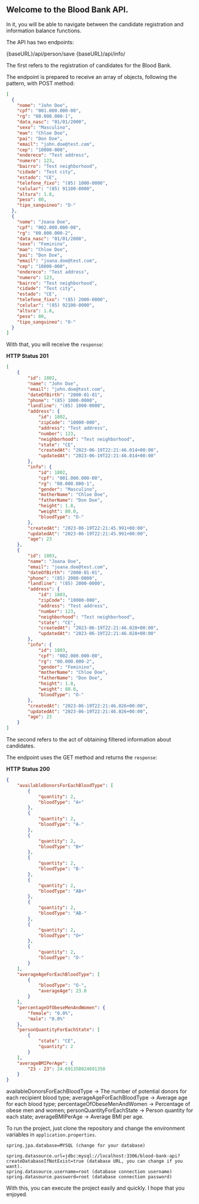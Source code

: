 ## Welcome to the Blood Bank API.

In it, you will be able to navigate between the candidate registration and information balance functions.

The API has two endpoints:

{baseURL}/api/person/save
{baseURL}/api/info/

The first refers to the registration of candidates for the Blood Bank.

The endpoint is prepared to receive an array of objects, following the pattern, with POST method:

```json
[
  {
    "nome": "John Doe",
    "cpf": "001.000.000-00",
    "rg": "00.000.000-1",
    "data_nasc": "01/01/2000",
    "sexo": "Masculino",
    "mae": "Chloe Doe",
    "pai": "Don Doe",
    "email": "john.doe@test.com",
    "cep": "10000-000",
    "endereco": "Test address",
    "numero": 123,
    "bairro": "Test neighborhood",
    "cidade": "Test city",
    "estado": "CE",
    "telefone_fixo": "(85) 1000-0000",
    "celular": "(85) 91100-0000",
    "altura": 1.8,
    "peso": 80,
    "tipo_sanguineo": "O-"
  },
  {
    "nome": "Joana Doe",
    "cpf": "002.000.000-00",
    "rg": "00.000.000-2",
    "data_nasc": "01/01/2000",
    "sexo": "Feminino",
    "mae": "Chloe Doe",
    "pai": "Don Doe",
    "email": "joana.doe@test.com",
    "cep": "10000-000",
    "endereco": "Test address",
    "numero": 123,
    "bairro": "Test neighborhood",
    "cidade": "Test city",
    "estado": "CE",
    "telefone_fixo": "(85) 2000-0000",
    "celular": "(85) 92100-0000",
    "altura": 1.8,
    "peso": 80,
    "tipo_sanguineo": "O-"
  }
]
```

With that, you will receive the `response`:

**HTTP Status 201**
```json
[
    {
        "id": 1802,
        "name": "John Doe",
        "email": "john.doe@test.com",
        "dateOfBirth": "2000-01-01",
        "phone": "(85) 1000-0000",
        "landline": "(85) 1000-0000",
        "address": {
            "id": 1802,
            "zipCode": "10000-000",
            "address": "Test address",
            "number": 123,
            "neighborhood": "Test neighborhood",
            "state": "CE",
            "createdAt": "2023-06-19T22:21:46.014+00:00",
            "updatedAt": "2023-06-19T22:21:46.014+00:00"
        },
        "info": {
            "id": 1802,
            "cpf": "001.000.000-00",
            "rg": "00.000.000-1",
            "gender": "Masculino",
            "motherName": "Chloe Doe",
            "fatherName": "Don Doe",
            "height": 1.8,
            "weight": 80.0,
            "bloodType": "O-"
        },
        "createdAt": "2023-06-19T22:21:45.991+00:00",
        "updatedAt": "2023-06-19T22:21:45.991+00:00",
        "age": 23
    },
    {
        "id": 1803,
        "name": "Joana Doe",
        "email": "joana.doe@test.com",
        "dateOfBirth": "2000-01-01",
        "phone": "(85) 2000-0000",
        "landline": "(85) 2000-0000",
        "address": {
            "id": 1803,
            "zipCode": "10000-000",
            "address": "Test address",
            "number": 123,
            "neighborhood": "Test neighborhood",
            "state": "CE",
            "createdAt": "2023-06-19T22:21:46.028+00:00",
            "updatedAt": "2023-06-19T22:21:46.028+00:00"
        },
        "info": {
            "id": 1803,
            "cpf": "002.000.000-00",
            "rg": "00.000.000-2",
            "gender": "Feminino",
            "motherName": "Chloe Doe",
            "fatherName": "Don Doe",
            "height": 1.8,
            "weight": 80.0,
            "bloodType": "O-"
        },
        "createdAt": "2023-06-19T22:21:46.026+00:00",
        "updatedAt": "2023-06-19T22:21:46.026+00:00",
        "age": 23
    }
]
```

The second refers to the act of obtaining filtered information about candidates.

The endpoint uses the GET method and returns the `response`:

**HTTP Status 200**
```json
{
    "availableDonorsForEachBloodType": [
        {
            "quantity": 2,
            "bloodType": "A+"
        },
        {
            "quantity": 2,
            "bloodType": "A-"
        },
        {
            "quantity": 2,
            "bloodType": "B+"
        },
        {
            "quantity": 2,
            "bloodType": "B-"
        },
        {
            "quantity": 2,
            "bloodType": "AB+"
        },
        {
            "quantity": 2,
            "bloodType": "AB-"
        },
        {
            "quantity": 2,
            "bloodType": "O+"
        },
        {
            "quantity": 2,
            "bloodType": "O-"
        }
    ],
    "averageAgeForEachBloodType": [
        {
            "bloodType": "O-",
            "averageAge": 23.0
        }
    ],
    "percentageOfObeseMenAndWomen": {
        "female": "0.0%",
        "male": "0.0%"
    },
    "personQuantityForEachState": [
        {
            "state": "CE",
            "quantity": 2
        }
    ],
    "averageBMIPerAge": {
        "23 - 23": 24.691358024691358
    }
}
```

availableDonorsForEachBloodType -> The number of potential donors for each recipient blood type;
averageAgeForEachBloodType -> Average age for each blood type;
percentageOfObeseMenAndWomen -> Percentage of obese men and women;
personQuantityForEachState -> Person quantity for each state;
averageBMIPerAge -> Average BMI per age.

To run the project, just clone the repository and change the environment variables in `application.properties`.

```properties
spring.jpa.database=MYSQL (change for your database)

spring.datasource.url=jdbc:mysql://localhost:3306/blood-bank-api?createDatabaseIfNotExist=true (database URL, you can change if you want).
spring.datasource.username=root (database connection username)
spring.datasource.password=root (database connection password)
```

With this, you can execute the project easily and quickly. I hope that you enjoyed.
